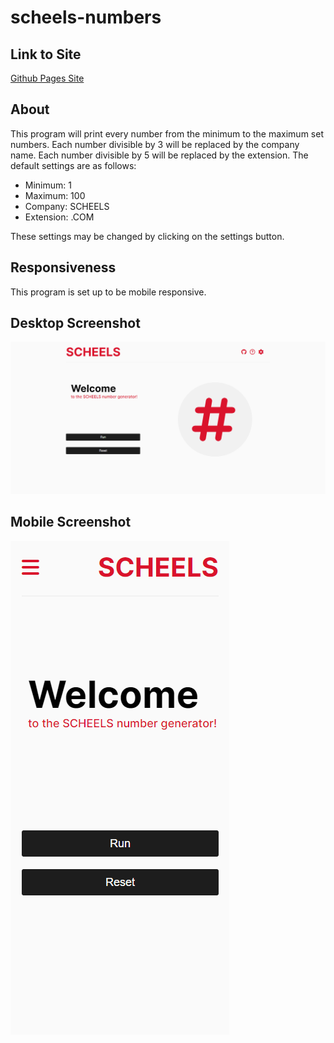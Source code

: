 # scheels-numbers

## Link to Site

[Github Pages Site](https://eaakre.github.io/scheels-numbers/)

## About

This program will print every number from the minimum to the maximum set numbers. Each number divisible by 3 will be replaced by the company name. Each number divisible by 5 will be replaced by the extension. The default settings are as follows:

- Minimum: 1
- Maximum: 100
- Company: SCHEELS
- Extension: .COM

These settings may be changed by clicking on the settings button.

## Responsiveness

This program is set up to be mobile responsive.

## Desktop Screenshot

![Desktop screenshot](images/desktop.png)

## Mobile Screenshot

![Mobile screenshot](images/mobile.png)
